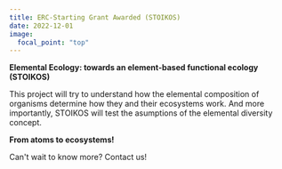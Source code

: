 ```yaml
---
title: ERC-Starting Grant Awarded (STOIKOS)
date: 2022-12-01
image:
  focal_point: "top"
---
```


**Elemental Ecology: towards an element-based functional ecology (STOIKOS)**
<!--more-->
This project will try to understand how the elemental composition of organisms determine how they and their ecosystems work. And more importantly, STOIKOS will test the asumptions of the elemental diversity concept. 

<!--more-->

**From atoms to ecosystems!**
<!--more-->
Can't wait to know more? Contact us!
